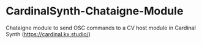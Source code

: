 # CardinalSynth-Chataigne-Module
Chataigne module to send OSC commands to a CV host module in Cardinal Synth (https://cardinal.kx.studio/)
